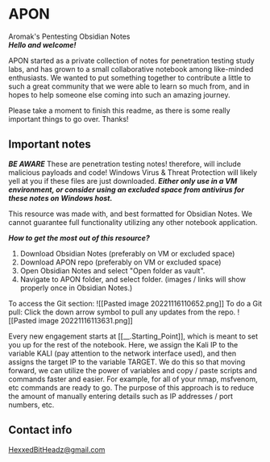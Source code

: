 # APON
Aromak's Pentesting Obsidian Notes <br />
***Hello and welcome!*** 

APON started as a private collection of notes for penetration testing study labs, and has grown to a small collaborative notebook among like-minded enthusiasts.  We wanted to put something together to contribute a little to such a great community that we were able to learn so much from, and in hopes to help someone else coming into such an amazing journey.

Please take a moment to finish this readme, as there is some really important things to go over.  Thanks!

## Important notes
***BE AWARE*** 
These are penetration testing notes! therefore, will include malicious payloads and code!  Windows Virus & Threat Protection will likely yell at you if these files are just downloaded.  ***Either only use in a VM environment, or consider using an excluded space from antivirus for these notes on Windows host.***

This resource was made with, and best formatted for Obsidian Notes.  We cannot guarantee full functionality utilizing any other notebook application.

***How to get the most out of this resource?***
1. Download Obsidian Notes (preferably on VM or excluded space)
2. Download APON repo (preferably on VM or excluded space)
3. Open Obsidian Notes and select "Open folder as vault".
4. Navigate to APON folder, and select folder.  (images / links will show properly once in Obsidian Notes.)

To access the Git section:
![[Pasted image 20221116110652.png]]
To do a Git pull:  Click the down arrow symbol to pull any updates from the repo.
![[Pasted image 20221116113631.png]]

Every new engagement starts at [[__.Starting_Point]], which is meant to set you up for the rest of the notebook.  Here, we assign the Kali IP to the variable KALI (pay attention to the network interface used), and then assigns the target IP to the variable TARGET.  We do this so that moving forward, we can utilize the power of variables and copy / paste scripts and commands faster and easier.  For example, for all of your nmap, msfvenom, etc commands are ready to go.  The purpose of this approach is to reduce the amount of manually entering details such as IP addresses / port numbers, etc.

## Contact info
HexxedBitHeadz@gmail.com 
